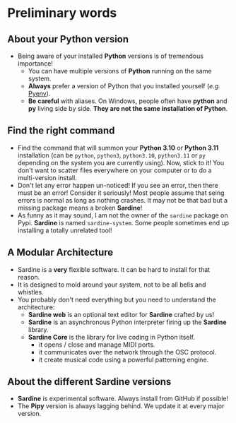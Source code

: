 # Preliminary words

## About your Python version

- Being aware of your installed **Python** versions is of tremendous importance! 
  - You can have multiple versions of **Python** running on the same system.
  - **Always** prefer a version of Python that you installed yourself (*e.g.* [Pyenv](https://github.com/pyenv/pyenv)).
  - **Be careful** with aliases. On Windows, people often have **python** and **py** living side by side. **They are not the same installation of Python**.

## Find the right command

- Find the command that will summon your **Python 3.10** or **Python 3.11** installation 
  (can be `python`, `python3`, `python3.10`, `python3.11` or `py` depending on the system you are currently using). 
  Now, stick to it! You don't want to scatter files everywhere on your computer or to do a multi-version install.
- Don't let any error happen un-noticed! If you see an error, then there must be an error! Consider it seriously! Most people assume that seing errors is normal as long as nothing crashes. It may not be that bad but a missing package means a broken **Sardine**!
- As funny as it may sound, I am not the owner of the `sardine` package on Pypi. **Sardine** is named `sardine-system`. Some people sometimes end up installing a totally unrelated tool!

## A Modular Architecture

- Sardine is a **very** flexible software. It can be hard to install for that reason.
- It is designed to mold around your system, not to be all bells and whistles.
- You probably don't need everything but you need to understand the architecture:
  - **Sardine web** is an optional text editor for **Sardine** crafted by us!
  - **Sardine** is an asynchronous Python interpreter firing up the **Sardine** library.
  - **Sardine Core** is the library for live coding in Python itself.
    - it opens / close and manage MIDI ports.
    - it communicates over the network through the OSC protocol.
    - it create musical code using a powerful patterning engine.

## About the different Sardine versions

- **Sardine** is experimental software. Always install from GitHub if possible!
- The **Pipy** version is always lagging behind. We update it at every major version.
